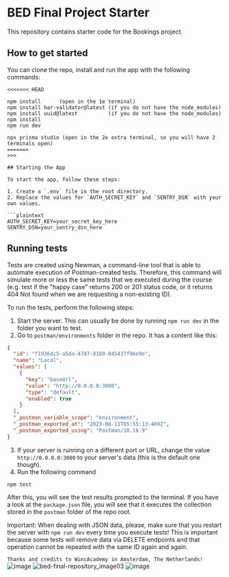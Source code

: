 # BED Final Project Starter

This repository contains starter code for the Bookings project.

## How to get started

You can clone the repo, install and run the app with the following commands:

````plaintext
<<<<<<< HEAD

npm install      (open in the 1e terminal)
npm install har-validator@latest (if you do not have the node_modules)
npm install uuid@latest          (if you do not have the node_modules)
npm install
npm run dev

npx prisma studio (open in the 2e extra terminal, so you will have 2 terminals open)
=======
>>>

## Starting the App

To start the app, follow these steps:

1. Create a `.env` file in the root directory.
2. Replace the values for `AUTH_SECRET_KEY` and `SENTRY_DSN` with your own values.

```plaintext
AUTH_SECRET_KEY=your_secret_key_here
SENTRY_DSN=your_sentry_dsn_here
````

## Running tests

Tests are created using Newman, a command-line tool that is able to automate execution of Postman-created tests. Therefore, this command will simulate more or less the same tests that we executed during the course (e.g. test if the "happy case" returns 200 or 201 status code, or it returns 404 Not found when we are requesting a non-existing ID).

To run the tests, perform the following steps:

1. Start the server. This can usually be done by running `npm run dev` in the folder you want to test.
2. Go to `postman/environments` folder in the repo. It has a content like this:

```json
{
  "id": "f1936dc5-a5da-47d7-8189-045437f96e9e",
  "name": "Local",
  "values": [
    {
      "key": "baseUrl",
      "value": "http://0.0.0.0:3000",
      "type": "default",
      "enabled": true
    }
  ],
  "_postman_variable_scope": "environment",
  "_postman_exported_at": "2023-08-11T05:55:13.469Z",
  "_postman_exported_using": "Postman/10.16.9"
}
```

3. If your server is running on a different port or URL, change the value `http://0.0.0.0:3000` to your server's data (this is the default one though).
4. Run the following command

```plaintext
npm test
```

After this, you will see the test results prompted to the terminal. If you have a look at the `package.json` file, you will see that it executes the collection stored in the `postman` folder of the repo root.

Important: When dealing with JSON data, please, make sure that you restart the server with `npm run dev` every time you execute tests! This is important because some tests will remove data via DELETE endpoints and that operation cannot be repeated with the same ID again and again.

``` Thanks and credits to WincAcademy in Amsterdam, The Netherlands! ```
![image](https://github.com/aelyakoubi/bed-final-repository/assets/115151631/18ed8d47-0415-4b3b-b6a4-dc1764abbd1b)
![bed-final-repository_image03](https://github.com/aelyakoubi/bed-final-repository/assets/115151631/a06f2b4d-0315-4a38-ab23-2500158be4dd)
![image](https://github.com/aelyakoubi/bed-final-repository/assets/115151631/63819e39-edab-4123-9859-d0a2fd73c527)

